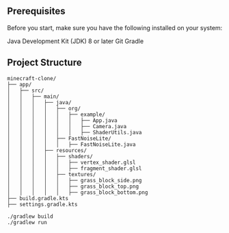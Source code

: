 ## Prerequisites
Before you start, make sure you have the following installed on your system:

Java Development Kit (JDK) 8 or later
Git
Gradle

## Project Structure

```
minecraft-clone/
├── app/
│   ├── src/
│   │   ├── main/
│   │   │   ├── java/
│   │   │   │   ├── org/
│   │   │   │   │   ├── example/
│   │   │   │   │   │   ├── App.java
│   │   │   │   │   │   ├── Camera.java
│   │   │   │   │   │   ├── ShaderUtils.java
│   │   │   │   ├── FastNoiseLite/
│   │   │   │   │   ├── FastNoiseLite.java
│   │   │   ├── resources/
│   │   │   │   ├── shaders/
│   │   │   │   │   ├── vertex_shader.glsl
│   │   │   │   │   ├── fragment_shader.glsl
│   │   │   │   ├── textures/
│   │   │   │   │   ├── grass_block_side.png
│   │   │   │   │   ├── grass_block_top.png
│   │   │   │   │   ├── grass_block_bottom.png
├── build.gradle.kts
├── settings.gradle.kts
```

```
./gradlew build
./gradlew run
```
